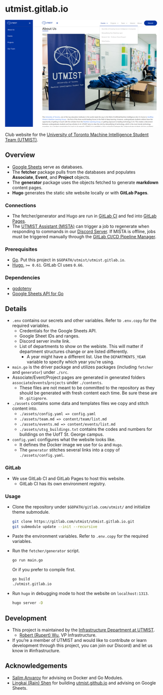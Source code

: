 # utmist.gitlab.io

![logo.png](static/images/utmist.gitlab.io.jpg)

Club website for the [University of Toronto Machine Intelligence Student Team (UTMIST)](https://utmist.gitlab.io).

## Overview

- [Google Sheets](https://developers.google.com/sheets) serve as databases.
- The **fetcher** package pulls from the databases and populates **Associate**, **Event**, and **Project** objects.
- The **generator** package uses the objects fetched to generate **markdown** content pages.
- **Hugo** generates the static site website locally or with **GitLab Pages**.

### Connections

- The fetcher/generator and Hugo are run in [GitLab CI](https://docs.gitlab.com/ce/ci/) and fed into [GitLab Pages](https://docs.gitlab.com/ce/user/project/pages/).
- The [UTMIST Assistant (MISTA)](https://gitlab.com/utmist/mista) can trigger a job to regenerate when responding to commands in our [Discord Server](https://discord.gg/88mSPw8). If MISTA is offline, jobs must be triggered manually through the [GitLab CI/CD Pipeline Manager](https://gitlab.com/utmist/utmist.gitlab.io/pipelines).

### Prerequisites

- [Go](https://golang.org/). Put this project in `$GOPATH/utmist/utmist.gitlab.io`.
- [Hugo](https://github.com/gohugoio/hugo/releases), `>= 0.61`. GitLab CI uses `0.66`.

### Dependencies

- [godotenv](https://pkg.go.dev/github.com/joho/godotenv)
- [Google Sheets API for Go](https://pkg.go.dev/google.golang.org/api)

## Details

- `.env` contains our secrets and other variables. Refer to `.env.copy` for the required variables.
  - Credentials for the Google Sheets API.
  - Google Sheet IDs and ranges.
  - Discord server invite link.
  - List of departments to show on the webiste. This will matter if department structures change or are listed differently.
    - A year might have a different list. Use the `DEPARTMENTS_YEAR` variable to specify which year you're using.
- `main.go` is the driver package and utilizes packages (including `fetcher` and `generator`) under `./src`.
- Associate/Event/Project pages are generated in generated folders `associate`/`events`/`projects` under `./contents`.
  - These files are not meant to be committed to the repository as they should be generated with fresh content each time. Be sure these are in `.gitignore`.
- `./assets` contains some data and templates files we copy and stitch content into.
  - `./assets/config.yaml => config.yaml`
  - `./assets/team.md => content/team/list.md`
  - `./assets/events.md => content/events/list.md`
  - `./assets/utsg_buildings.txt` contains the codes and numbers for buildings on the UofT St. George campus.
- `config.yaml` configures what the website looks like.
  - It defines the Docker image we use for `Go` and `Hugo`.
  - The `generator` stitches several links into a copy of `./assets/config.yaml`.

### GitLab

- We use GitLab CI and GitLab Pages to host this website.
  - GitLab CI has its own environment registry.

### Usage

- Clone the repository under `$GOPATH/gitlab.com/utmist/` and initialize theme submodule.

  ```sh
  git clone https://gitlab.com/utmist/utmist.gitlab.io.git
  git submodule update --init --recursive
  ```

- Paste the environment variables. Refer to `.env.copy` for the required variables.
- Run the `fetcher/generator` script.

  ```sh
  go run main.go
  ```

  Or if you prefer to compile first.

  ```sh
  go build
  ./utmist.gitlab.io
  ```

- Run `hugo` in debugging mode to host the website on `localhost:1313`.

  ```sh
  hugo server -D
  ```

## Development

- This project is maintained by the [Infrastructure Department at UTMIST](https://utmist.gitlab.io/team/infrastructure).
  - [Robert (Rupert) Wu](https://leglesslamb.gitlab.io), VP Infrastructure.
- If you’re a member of UTMIST and would like to contribute or learn development through this project, you can join our Discord) and let us know in #infrastructure.

## Acknowledgements

- [Salim Anvarov](https://msanvarov.github.io/personal-portfolio) for advising on Docker and Go Modules.
- [Lingkai (Rain) Shen](https://www.linkedin.com/in/lingkai-shen/) for building [utmist.github.io](https://github.com/utmist.github.io) and advising on Google Sheets.
